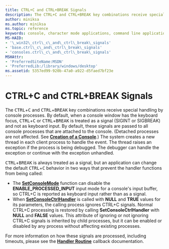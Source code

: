 ```yaml
---
title: CTRL+C and CTRL+BREAK Signals
description: The CTRL+C and CTRL+BREAK key combinations receive special handling by console processes.
author: miniksa
ms.author: miniksa
ms.topic: reference
keywords: console, character mode applications, command line applications, terminal applications, console api
MS-HAID:
- '\_win32\_ctrl\_c\_and\_ctrl\_break\_signals'
- 'base.ctrl\_c\_and\_ctrl\_break\_signals'
- 'consoles.ctrl\_c\_and\_ctrl\_break\_signals'
MSHAttr:
- 'PreferredSiteName:MSDN'
- 'PreferredLib:/library/windows/desktop'
ms.assetid: 5357ed99-920b-47a0-a922-d5faed7bf23e
---
```


# CTRL+C and CTRL+BREAK Signals

The <kbd>CTRL</kbd>+<kbd>C</kbd> and <kbd>CTRL</kbd>+<kbd>BREAK</kbd> key combinations receive special handling by console processes. By default, when a console window has the keyboard focus, <kbd>CTRL</kbd>+<kbd>C</kbd> or <kbd>CTRL</kbd>+<kbd>BREAK</kbd> is treated as a signal (SIGINT or SIGBREAK) and not as keyboard input. By default, these signals are passed to all console processes that are attached to the console. (Detached processes are not affected. See [**Creation of a Console**](creation-of-a-console.md).) The system creates a new thread in each client process to handle the event. The thread raises an exception if the process is being debugged. The debugger can handle the exception or continue with the exception unhandled.

<kbd>CTRL</kbd>+<kbd>BREAK</kbd> is always treated as a signal, but an application can change the default <kbd>CTRL</kbd>+<kbd>C</kbd> behavior in two ways that prevent the handler functions from being called:

- The [**SetConsoleMode**](setconsolemode.md) function can disable the **ENABLE\_PROCESSED\_INPUT** input mode for a console's input buffer, so CTRL+C is reported as keyboard input rather than as a signal.
- When [**SetConsoleCtrlHandler**](setconsolectrlhandler.md) is called with **NULL** and **TRUE** values for its parameters, the calling process ignores CTRL+C signals. Normal CTRL+C processing is restored by calling **SetConsoleCtrlHandler** with **NULL** and **FALSE** values. This attribute of ignoring or not ignoring CTRL+C signals is inherited by child processes, but it can be enabled or disabled by any process without affecting existing processes.

For more information on how these signals are processed, including timeouts, please see the [**Handler Routine**](handlerroutine.md) callback documentation.
